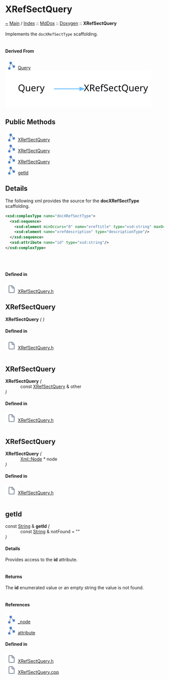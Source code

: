 <a id="xrefsectquery"></a>
<h1>XRefSectQuery</h1>
<a id="classMdDox_1_1Doxygen_1_1XRefSectQuery"></a>
<a href="https://github.com/CharlesCarley/MdDox">~</a>
<a href="indexpage.md#main">Main</a>
<span class="inline-text">/</span>
<a href="index.md#index">Index</a>
<span class="inline-text">::</span>
<a href="namespaceMdDox.md#mddox">MdDox</a>
<span class="inline-text">::</span>
<a href="namespaceMdDox_1_1Doxygen.md#doxygen">Doxygen</a>
<span class="inline-text">::</span>
<span class="bold-text"><b>XRefSectQuery</b></span>
<br/>
<br/>
<span class="inline-text">Implements the </span>
<code class="typewriter">docXRefSectType</code>
<span class="inline-text"> scaffolding. </span>
<br/>
<br/>
<a id="derived-from"></a>
<h4>Derived From</h4>
<span class="icon-list-item"><a href="classMdDox_1_1Doxygen_1_1Query.md#query" class="icon-list-item"><img src="../images/class.svg" class="icon-list-item"/><span class="icon-list-item">Query</span>
</a>
</span>
<br/>
<img src="../images/dot/internal-diagram-93.dot.svg"/><br/>
<a id="public-methods"></a>
<h2>Public Methods</h2>
<span class="icon-list-item"><a href="#xrefsectquery" class="icon-list-item"><img src="../images/class.svg" class="icon-list-item"/><span class="icon-list-item">XRefSectQuery</span>
</a>
</span>
<br/>
<span class="icon-list-item"><a href="#xrefsectquery" class="icon-list-item"><img src="../images/class.svg" class="icon-list-item"/><span class="icon-list-item">XRefSectQuery</span>
</a>
</span>
<br/>
<span class="icon-list-item"><a href="#xrefsectquery" class="icon-list-item"><img src="../images/class.svg" class="icon-list-item"/><span class="icon-list-item">XRefSectQuery</span>
</a>
</span>
<br/>
<span class="icon-list-item"><a href="#getid" class="icon-list-item"><img src="../images/class.svg" class="icon-list-item"/><span class="icon-list-item">getId</span>
</a>
</span>
<br/>
<a id="details"></a>
<h2>Details</h2>
<span class="inline-text">The following xml provides the source for the </span>
<span class="bold-text"><b>docXRefSectType</b></span>
<span class="inline-text"> scaffolding.</span>

```xml
<xsd:complexType name="docXRefSectType">
  <xsd:sequence>
    <xsd:element minOccurs="0" name="xreftitle" type="xsd:string" maxOccurs="unbounded"/>
    <xsd:element name="xrefdescription" type="descriptionType"/>
  </xsd:sequence>
  <xsd:attribute name="id" type="xsd:string"/>
</xsd:complexType>
```
<br/>
<br/>
<a id="defined-in"></a>
<h4>Defined in</h4>
<span class="icon-list-item"><a href="https://github.com/CharlesCarley/MdDox/blob/master//Tools/Doxygen/XRefSectQuery.h#L46" class="icon-list-item"><img src="../images/file.svg" class="icon-list-item"/><span class="icon-list-item">XRefSectQuery.h</span>
</a>
</span>
<br/>
<a id="xrefsectquery"></a>
<h2>XRefSectQuery</h2>
<span class="bold-text"><b>XRefSectQuery</b></span>
<span class="italic-text"><i>(</i></span>
<span class="italic-text"><i>)</i></span>
<a id="defined-in"></a>
<h4>Defined in</h4>
<span class="icon-list-item"><a href="https://github.com/CharlesCarley/MdDox/blob/master//Tools/Doxygen/XRefSectQuery.h#L48" class="icon-list-item"><img src="../images/file.svg" class="icon-list-item"/><span class="icon-list-item">XRefSectQuery.h</span>
</a>
</span>
<br/>
<br/>
<a id="xrefsectquery"></a>
<h2>XRefSectQuery</h2>
<span class="bold-text"><b>XRefSectQuery</b></span>
<span class="italic-text"><i>(</i></span>
<div class="paragraph">
<span class="paragraph"><img src="../images/horSpace24px.svg"/><span class="inline-text">const </span>
<a href="classMdDox_1_1Doxygen_1_1XRefSectQuery.md#xrefsectquery">XRefSectQuery</a>
<span class="inline-text"> &amp;</span>
<span class="inline-text">other</span>
</span>
</div>
<span class="italic-text"><i>)</i></span>
<a id="defined-in"></a>
<h4>Defined in</h4>
<span class="icon-list-item"><a href="https://github.com/CharlesCarley/MdDox/blob/master//Tools/Doxygen/XRefSectQuery.h#L49" class="icon-list-item"><img src="../images/file.svg" class="icon-list-item"/><span class="icon-list-item">XRefSectQuery.h</span>
</a>
</span>
<br/>
<br/>
<a id="xrefsectquery"></a>
<h2>XRefSectQuery</h2>
<span class="bold-text"><b>XRefSectQuery</b></span>
<span class="italic-text"><i>(</i></span>
<div class="paragraph">
<span class="paragraph"><img src="../images/horSpace24px.svg"/><a href="classMdDox_1_1Xml_1_1Node.md#xmlnode">Xml::Node</a>
<span class="inline-text"> *</span>
<span class="inline-text">node</span>
</span>
</div>
<span class="italic-text"><i>)</i></span>
<a id="defined-in"></a>
<h4>Defined in</h4>
<span class="icon-list-item"><a href="https://github.com/CharlesCarley/MdDox/blob/master//Tools/Doxygen/XRefSectQuery.h#L51" class="icon-list-item"><img src="../images/file.svg" class="icon-list-item"/><span class="icon-list-item">XRefSectQuery.h</span>
</a>
</span>
<br/>
<br/>
<a id="getid"></a>
<h2>getId</h2>
<span class="inline-text">const </span>
<a href="namespaceMdDox.md#string">String</a>
<span class="inline-text"> &amp;</span>
<span class="bold-text"><b>getId</b></span>
<span class="italic-text"><i>(</i></span>
<div class="paragraph">
<span class="paragraph"><img src="../images/horSpace24px.svg"/><span class="inline-text">const </span>
<a href="namespaceMdDox.md#string">String</a>
<span class="inline-text"> &amp;</span>
<span class="inline-text">notFound</span>
<span class="inline-text"> = </span>
<span class="inline-text">&quot;&quot;</span>
</span>
</div>
<span class="italic-text"><i>)</i></span>
<a id="details"></a>
<h4>Details</h4>
<span class="inline-text">Provides access to the </span>
<span class="bold-text"><b>id</b></span>
<span class="inline-text"> attribute. </span>
<br/>
<br/>
<a id="returns"></a>
<h4>Returns</h4>
<span class="inline-text">The </span>
<span class="bold-text"><b>id</b></span>
<span class="inline-text"> enumerated value or an empty string the value is not found. </span>
<br/>
<br/>
<a id="references"></a>
<h4>References</h4>
<span class="icon-list-item"><a href="classMdDox_1_1Doxygen_1_1Query.md#_node" class="icon-list-item"><img src="../images/class.svg" class="icon-list-item"/><span class="icon-list-item">_node</span>
</a>
</span>
<br/>
<span class="icon-list-item"><a href="classMdDox_1_1Xml_1_1Node.md#attribute" class="icon-list-item"><img src="../images/class.svg" class="icon-list-item"/><span class="icon-list-item">attribute</span>
</a>
</span>
<br/>
<a id="defined-in"></a>
<h4>Defined in</h4>
<span class="icon-list-item"><a href="https://github.com/CharlesCarley/MdDox/blob/master//Tools/Doxygen/XRefSectQuery.h#L61" class="icon-list-item"><img src="../images/file.svg" class="icon-list-item"/><span class="icon-list-item">XRefSectQuery.h</span>
</a>
</span>
<br/>
<span class="icon-list-item"><a href="https://github.com/CharlesCarley/MdDox/blob/master//Tools/Doxygen/XRefSectQuery.cpp#L28" class="icon-list-item"><img src="../images/file.svg" class="icon-list-item"/><span class="icon-list-item">XRefSectQuery.cpp</span>
</a>
</span>
<br/>
<br/>
</div>
</div>
</body>
</html>
